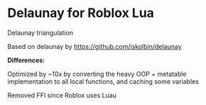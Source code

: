 # Delaunay for Roblox Lua
Delaunay triangulation

Based on delaunay by https://github.com/iskolbin/delaunay

**Differences:**

Optimized by ~10x by converting the heavy OOP + metatable implementation to all local functions, and caching some variables

Removed FFI since Roblox uses Luau
